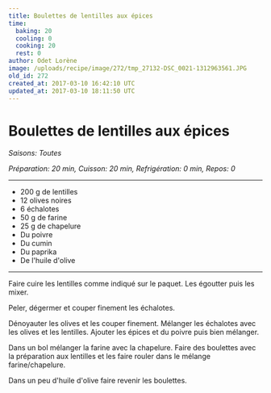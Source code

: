 ```yaml
---
title: Boulettes de lentilles aux épices
time:
  baking: 20
  cooling: 0
  cooking: 20
  rest: 0
author: Odet Lorène
image: /uploads/recipe/image/272/tmp_27132-DSC_0021-1312963561.JPG
old_id: 272
created_at: 2017-03-10 16:42:10 UTC
updated_at: 2017-03-10 18:11:50 UTC
---
```


# Boulettes de lentilles aux épices



*Saisons: Toutes*

*Préparation: 20 min, Cuisson: 20 min, Refrigération: 0 min, Repos: 0*

---

- 200 g de lentilles
- 12 olives noires
- 6 échalotes
- 50 g de farine
- 25 g de chapelure
- Du poivre
- Du cumin
- Du paprika
- De l'huile d'olive

---

Faire cuire les lentilles comme indiqué sur le paquet. Les égoutter puis les mixer.

Peler, dégermer et couper finement les échalotes. 

Dénoyauter les olives et les couper finement. Mélanger les échalotes avec les olives et les lentilles. Ajouter les épices et du poivre puis bien mélanger.

Dans un bol mélanger la farine avec la chapelure. Faire des boulettes avec la préparation aux lentilles et les faire rouler dans le mélange farine/chapelure.

Dans un peu d'huile d'olive faire revenir les boulettes.
